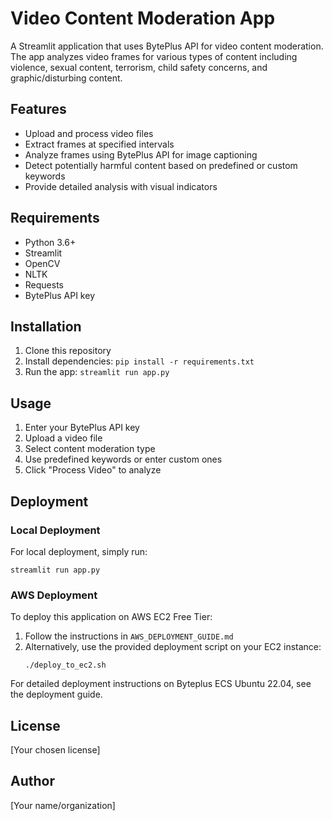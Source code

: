 # Video Content Moderation App

A Streamlit application that uses BytePlus API for video content moderation. The app analyzes video frames for various types of content including violence, sexual content, terrorism, child safety concerns, and graphic/disturbing content.

## Features

- Upload and process video files
- Extract frames at specified intervals
- Analyze frames using BytePlus API for image captioning
- Detect potentially harmful content based on predefined or custom keywords
- Provide detailed analysis with visual indicators

## Requirements

- Python 3.6+
- Streamlit
- OpenCV
- NLTK
- Requests
- BytePlus API key

## Installation

1. Clone this repository
2. Install dependencies: `pip install -r requirements.txt`
3. Run the app: `streamlit run app.py`

## Usage

1. Enter your BytePlus API key
2. Upload a video file
3. Select content moderation type
4. Use predefined keywords or enter custom ones
5. Click "Process Video" to analyze

## Deployment

### Local Deployment
For local deployment, simply run:
```
streamlit run app.py
```

### AWS Deployment
To deploy this application on AWS EC2 Free Tier:

1. Follow the instructions in `AWS_DEPLOYMENT_GUIDE.md`
2. Alternatively, use the provided deployment script on your EC2 instance:
   ```
   ./deploy_to_ec2.sh
   ```

For detailed deployment instructions on Byteplus ECS Ubuntu 22.04, see the deployment guide.

## License

[Your chosen license]

## Author

[Your name/organization]
